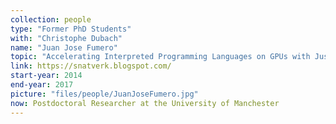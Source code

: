```yaml
---
collection: people
type: "Former PhD Students"
with: "Christophe Dubach"
name: "Juan Jose Fumero"
topic: "Accelerating Interpreted Programming Languages on GPUs with Just-in-Time Compilation and Runtime Optimisations"
link: https://snatverk.blogspot.com/
start-year: 2014
end-year: 2017
picture: "files/people/JuanJoseFumero.jpg"
now: Postdoctoral Researcher at the University of Manchester
---
```

